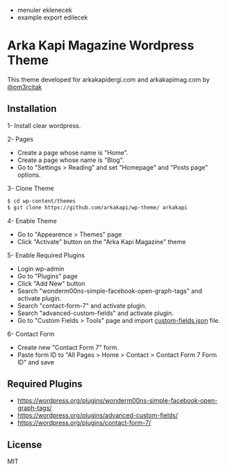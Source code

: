 - menuler eklenecek
- example export edilecek

# Arka Kapi Magazine Wordpress Theme

This theme developed for arkakapidergi.com and arkakapimag.com by [@om3rcitak](https://github.com/om3rcitak)

## Installation

1- Install clear wordpress.

2- Pages
- Create a page whose name is "Home".
- Create a page whose name is "Blog".
- Go to "Settings > Reading" and set "Homepage" and "Posts page" options.
   
3- Clone Theme
```sh
$ cd wp-content/themes
$ git clone https://github.com/arkakapi/wp-theme/ arkakapi
```

4- Enable Theme
- Go to "Appearence > Themes" page
- Click "Activate" button on the "Arka Kapi Magazine" theme

5- Enable Required Plugins
- Login wp-admin
- Go to "Plugins" page
- Click "Add New" button
- Search "wonderm00ns-simple-facebook-open-graph-tags" and activate plugin.
- Search "contact-form-7" and activate plugin.
- Search "advanced-custom-fields" and activate plugin.
- Go to "Custom Fields > Tools" page and import [custom-fields.json](custom-fields.json) file.

6- Contact Form
- Create new "Contact Form 7" form.
- Paste form ID to "All Pages > Home > Contact > Contact Form 7 Form ID" and save


## Required Plugins

- https://wordpress.org/plugins/wonderm00ns-simple-facebook-open-graph-tags/
- https://wordpress.org/plugins/advanced-custom-fields/
- https://wordpress.org/plugins/contact-form-7/


License
----
MIT